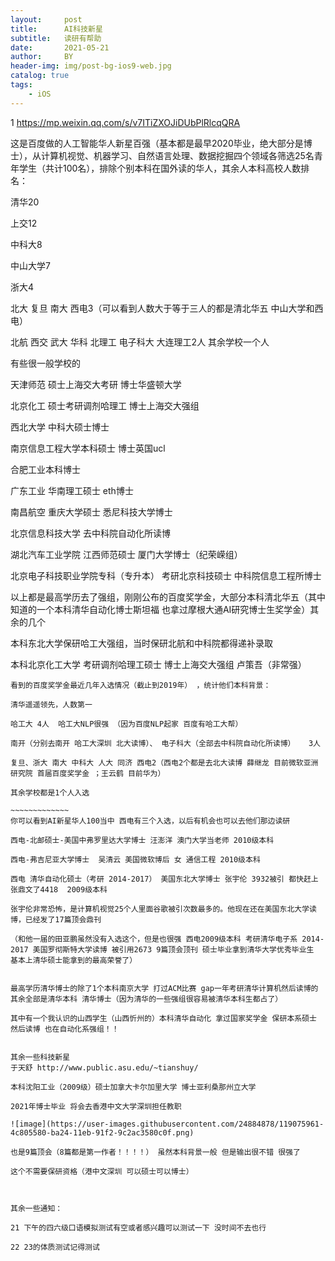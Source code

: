 ```yaml
---
layout:     post
title:      AI科技新星
subtitle:   读研有帮助
date:       2021-05-21
author:     BY
header-img: img/post-bg-ios9-web.jpg
catalog: true
tags:
    - iOS
---
```

1 
https://mp.weixin.qq.com/s/v7ITiZXOJiDUbPlRlcqQRA

这是百度做的人工智能华人新星百强（基本都是最早2020毕业，绝大部分是博士），从计算机视觉、机器学习、自然语言处理、数据挖掘四个领域各筛选25名青年学生（共计100名），排除个别本科在国外读的华人，其余人本科高校人数排名：

清华20 

上交12 

中科大8 

中山大学7

浙大4

北大 复旦 南大 西电3（可以看到人数大于等于三人的都是清北华五 中山大学和西电）

北航 西交 武大 华科 北理工 电子科大 大连理工2人 其余学校一个人

有些很一般学校的

天津师范 硕士上海交大考研 博士华盛顿大学

北京化工 硕士考研调剂哈理工 博士上海交大强组

西北大学 中科大硕士博士

南京信息工程大学本科硕士 博士英国ucl

合肥工业本科博士

广东工业 华南理工硕士 eth博士

南昌航空 重庆大学硕士 悉尼科技大学博士

北京信息科技大学 去中科院自动化所读博

湖北汽车工业学院 江西师范硕士 厦门大学博士（纪荣嵘组）

北京电子科技职业学院专科（专升本） 考研北京科技硕士 中科院信息工程所博士


以上都是最高学历去了强组，刚刚公布的百度奖学金，大部分本科清北华五（其中知道的一个本科清华自动化博士斯坦福 也拿过摩根大通AI研究博士生奖学金）其余的几个

本科东北大学保研哈工大强组，当时保研北航和中科院都得递补录取

本科北京化工大学 考研调剂哈理工硕士  博士上海交大强组 卢策吾（非常强）


~~~~~~~~~~~~~~
看到的百度奖学金最近几年入选情况（截止到2019年） ，统计他们本科背景：

清华遥遥领先，人数第一 

哈工大 4人  哈工大NLP很强 （因为百度NLP起家 百度有哈工大帮）

南开（分别去南开 哈工大深圳 北大读博）、 电子科大（全部去中科院自动化所读博）   3人

复旦、浙大 南大 中科大 人大 同济 西电2（西电2个都是去北大读博 薛继龙 目前微软亚洲研究院 首届百度奖学金 ；王云鹤 目前华为）

其余学校都是1个人入选

~~~~~~~~~~~~~
你可以看到AI新星华人100当中 西电有三个入选，以后有机会也可以去他们那边读研

西电-北邮硕士-美国中弗罗里达大学博士 汪澎洋 澳门大学当老师 2010级本科

西电-弗吉尼亚大学博士  吴清云 美国微软博后 女 通信工程 2010级本科

西电 清华自动化硕士（考研 2014-2017） 美国东北大学博士 张宇伦 3932被引 都快赶上张鼎文了4418  2009级本科 

张宇伦非常恐怖，是计算机视觉25个人里面谷歌被引次数最多的。他现在还在美国东北大学读博，已经发了17篇顶会鼎刊

（和他一届的田亚鹏虽然没有入选这个，但是也很强 西电2009级本科 考研清华电子系 2014-2017 美国罗彻斯特大学读博 被引用2673 9篇顶会顶刊 硕士毕业拿到清华大学优秀毕业生 基本上清华硕士能拿到的最高荣誉了）


最高学历清华博士的除了1个本科南京大学 打过ACM比赛 gap一年考研清华计算机然后读博的 其余全部是清华本科 清华博士（因为清华的一些强组很容易被清华本科生都占了）

其中有一个我认识的山西学生（山西忻州的）本科清华自动化 拿过国家奖学金 保研本系硕士 然后读博 也在自动化系强组！！


其余一些科技新星
于天舒 http://www.public.asu.edu/~tianshuy/

本科沈阳工业（2009级）硕士加拿大卡尔加里大学 博士亚利桑那州立大学

2021年博士毕业 将会去香港中文大学深圳担任教职

![image](https://user-images.githubusercontent.com/24884878/119075961-4c805580-ba24-11eb-91f2-9c2ac3580c0f.png)

也是9篇顶会（8篇都是第一作者！！！！） 虽然本科背景一般 但是输出很不错 很强了

这个不需要保研资格（港中文深圳 可以硕士可以博士）



其余一些通知：

21 下午的四六级口语模拟测试有空或者感兴趣可以测试一下 没时间不去也行

22 23的体质测试记得测试
